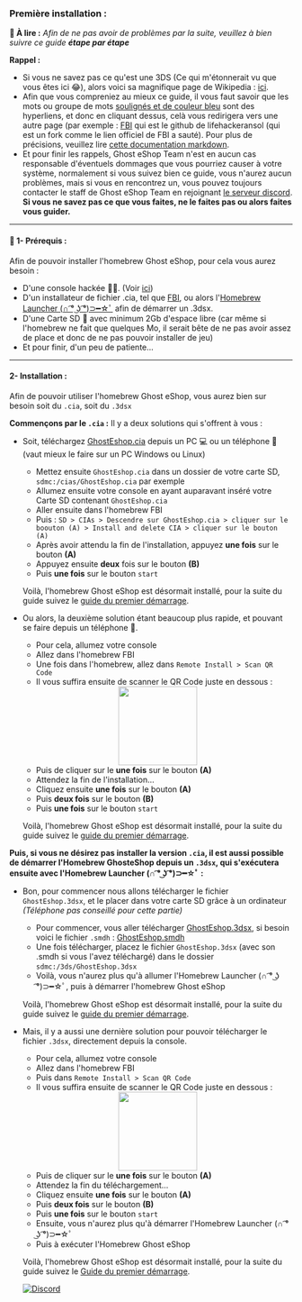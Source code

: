 ### __Première installation :__


**📙 À lire :**
*Afin de ne pas avoir de problèmes par la suite, veuillez à bien suivre ce guide **étape par étape***

**Rappel :**
* Si vous ne savez pas ce qu'est une 3DS (Ce qui m'étonnerait vu que vous êtes ici 😂), alors voici sa magnifique page de Wikipedia : [ici](https://fr.wikipedia.org/wiki/Nintendo_3DS).
* Afin que vous compreniez au mieux ce guide, il vous faut savoir que les mots ou groupe de mots [soulignés et de couleur bleu]() sont des hyperliens, et donc en cliquant dessus, celà vous redirigera vers une autre page (par exemple : [FBI](https://github.com/lifehackerhansol/FBI) qui est le github de lifehackeransol (qui est un fork comme le lien officiel de FBI a sauté). Pour plus de précisions, veuillez lire [cette documentation markdown](https://cours-web.ch/divers/markdown/).
* Et pour finir les rappels, Ghost eShop Team n'est en aucun cas responsable d'éventuels dommages que vous pourriez causer à votre système, normalement si vous suivez bien ce guide, vous n'aurez aucun problèmes, mais si vous en rencontrez un, vous pouvez toujours contacter le staff de Ghost eShop Team en rejoignant [le serveur discord](https://discord.gg/a7vdfT6YPq).
**Si vous ne savez pas ce que vous faites, ne le faites pas ou alors faites vous guider.**

___
#### 🏁 1- Prérequis :
Afin de pouvoir installer l'homebrew Ghost eShop, pour cela vous aurez besoin :

* D'une console hackée 🏴‍☠️. (Voir [ici](https://3ds.hacks.guide/fr_FR))
* D'un installateur de fichier .cia, tel que [FBI](https://github.com/lifehackerhansol/FBI/releases), ou alors l'[Homebrew Launcher (∩ ͡° ͜ʖ ͡°)⊃━☆ﾟ](https://github.com/fincs/new-hbmenu) afin de démarrer un .3dsx.
* D'une Carte SD 💾 avec minimum 2Gb d'espace libre (car même si l'homebrew ne fait que quelques Mo, il serait bête de ne pas avoir assez de place et donc de ne pas pouvoir installer de jeu)
* Et pour finir, d'un peu de patiente...

___
#### 2- Installation :

Afin de pouvoir utiliser l'homebrew Ghost eShop, vous aurez bien sur besoin soit du ```.cia```, soit du ```.3dsx```

**Commençons par le ```.cia``` :**
Il y a deux solutions qui s'offrent à vous :
* Soit, téléchargez [GhostEshop.cia](https://cdn.ghosteshop.com/Homebrew/GhostEshop.cia) depuis un PC 💻 ou un téléphone 📱 (vaut mieux le faire sur un PC Windows ou Linux)

    * Mettez ensuite ```GhostEshop.cia``` dans un dossier de votre carte SD, ```sdmc:/cias/GhostEshop.cia``` par exemple
    * Allumez ensuite votre console en ayant auparavant inséré votre Carte SD contenant ```GhostEshop.cia```
    * Aller ensuite dans l'homebrew FBI
    * Puis : ```SD > CIAs > Descendre sur GhostEshop.cia > cliquer sur le boouton (A) > Install and delete CIA > cliquer sur le bouton (A)```
    * Après avoir attendu la fin de l'installation, appuyez **une fois** sur le bouton **(A)**
    * Appuyez ensuite **deux** fois sur le bouton **(B)**
    * Puis **une fois** sur le bouton ```start```
    
    Voilà, l'homebrew Ghost eShop est désormait installé, pour la suite du guide suivez le [guide du premier démarrage](./start_guide-fr.md).

* Ou alors, la deuxième solution étant beaucoup plus rapide, et pouvant se faire depuis un téléphone 📱.

    * Pour cela, allumez votre console
    * Allez dans l'homebrew FBI
    * Une fois dans l'homebrew, allez dans ```Remote Install > Scan QR Code```
    * Il vous suffira ensuite de scanner le QR Code juste en dessous : 
    <div align="center"><img src="https://cdn.ghosteshop.com/Homebrew/GhostEshop%20%28.cia%29.png" height="140px"></div>
    
    * Puis de cliquer sur le **une fois** sur le bouton **(A)**
    * Attendez la fin de l'installation...
    * Cliquez ensuite **une fois** sur le bouton **(A)**
    * Puis **deux fois** sur le bouton **(B)**
    * Puis **une fois** sur le bouton ```start```

    Voilà, l'homebrew Ghost eShop est désormait installé, pour la suite du guide suivez le [guide du premier démarrage](./start_guide-fr.md).

**Puis, si vous ne désirez pas installer la version ```.cia```, il est aussi possible de démarrer l'Homebrew GhosteShop depuis un ```.3dsx```, qui s'exécutera ensuite avec l'Homebrew Launcher (∩ ͡° ͜ʖ ͡°)⊃━☆ﾟ :**
* Bon, pour commencer nous allons télécharger le fichier ```GhostEshop.3dsx```, et le placer dans votre carte SD grâce à un ordinateur *(Téléphone pas conseillé pour cette partie)*
    * Pour commencer, vous aller télécharger [GhostEshop.3dsx](https://cdn.ghosteshop.com/Homebrew/GhostEshop.3dsx), si besoin voici le fichier ```.smdh``` : [GhostEshop.smdh](https://cdn.ghosteshop.com/Homebrew/GhostEshop.smdh)
    * Une fois télécharger, placez le fichier ```GhostEshop.3dsx``` (avec son .smdh si vous l'avez téléchargé) dans le dossier ```sdmc:/3ds/GhostEshop.3dsx```
    * Voilà, vous n'aurez plus qu'à allumer l'Homebrew Launcher (∩ ͡° ͜ʖ ͡°)⊃━☆ﾟ, puis à démarrer l'homebrew Ghost eShop
    
    Voilà, l'homebrew Ghost eShop est désormait installé, pour la suite du guide suivez le [guide du premier démarrage](./start_guide-fr.md).

* Mais, il y a aussi une dernière solution pour pouvoir télécharger le fichier ```.3dsx```, directement depuis la console.
    * Pour cela, allumez votre console
    * Allez dans l'homebrew FBI
    * Puis dans ```Remote Install > Scan QR Code```
    * Il vous suffira ensuite de scanner le QR Code juste en dessous :
    <div align="center"><img src="https://cdn.ghosteshop.com/Homebrew/GhostEshop%20%28.3dsx%29.png" height="140px"></div>

    * Puis de cliquer sur le **une fois** sur le bouton **(A)**
    * Attendez la fin du téléchargement...
    * Cliquez ensuite **une fois** sur le bouton **(A)**
    * Puis **deux fois** sur le bouton **(B)**
    * Puis **une fois** sur le bouton ```start```
    * Ensuite, vous n'aurez plus qu'à démarrer l'Homebrew Launcher (∩ ͡° ͜ʖ ͡°)⊃━☆ﾟ
    * Puis à exécuter l'Homebrew Ghost eShop

    Voilà, l'homebrew Ghost eShop est désormait installé, pour la suite du guide suivez le [Guide du premier démarrage](./start_guide-fr.md).

    [![Discord](https://discordapp.com/api/guilds/633965704424718336/widget.png?style=banner3&time)](https://discord.gg/a7vdfT6YPq)
